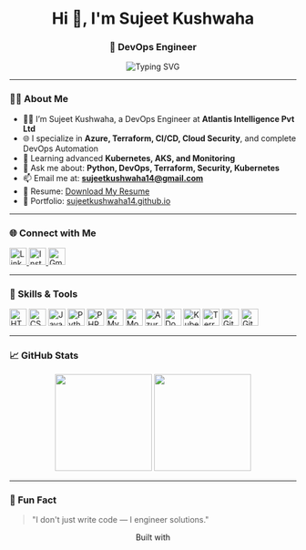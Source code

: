 <h1 align="center">Hi 👋, I'm Sujeet Kushwaha</h1>
<h3 align="center">🚀 DevOps Engineer </h3>

<p align="center">
  <img src="https://readme-typing-svg.demolab.com?font=Fira+Code&duration=3000&pause=1000&color=F70000&center=true&vCenter=true&width=435&lines=DevOps+Engineer+%7C+Cloud+Security+Enthusiast;Python+%7C+Terraform+%7C+Azure+%7C+CI%2FCD+%7C+Docker+%7C+K8s;Loves+Automation+%26+Solving+Problems+💡" alt="Typing SVG" />
</p>

---

### 🧑‍💻 About Me

- 👨‍💼 I’m Sujeet Kushwaha, a DevOps Engineer at **Atlantis Intelligence Pvt Ltd**
- 🌐 I specialize in **Azure, Terraform, CI/CD, Cloud Security**, and complete DevOps Automation
- 🧠 Learning advanced **Kubernetes, AKS, and Monitoring**
- 💬 Ask me about: **Python, DevOps, Terraform, Security, Kubernetes**
- 📫 Email me at: **sujeetkushwaha14@gmail.com**
- 📄 Resume: [Download My Resume](https://drive.google.com/file/d/1l_dAf-FQst61Q-ck6XN8l-vPiQvxYOvY/view?usp=sharing)
- 🔗 Portfolio: [sujeetkushwaha14.github.io](https://sujeetkushwaha14.github.io)

---

### 🌐 Connect with Me

<p align="left">
  <a href="www.linkedin.com/in/sujeet-kushwaha-915619245" target="blank">
    <img src="https://img.icons8.com/color/48/linkedin.png" height="30" alt="LinkedIn" />
  </a>
  <a href="https://instagram.com/sujeet2527" target="blank">
    <img src="https://img.icons8.com/color/48/instagram-new--v1.png" height="30" alt="Instagram" />
  </a>
  <a href="mailto:sujeetkushwaha14@gmail.com" target="blank">
    <img src="https://img.icons8.com/color/48/gmail-new.png" height="30" alt="Gmail" />
  </a>
</p>

---

### 🚀 Skills & Tools

<p>
  <img src="https://img.icons8.com/color/48/html-5--v1.png" alt="HTML" height="30"/>
  <img src="https://img.icons8.com/color/48/css3.png" alt="CSS" height="30"/>
  <img src="https://img.icons8.com/color/48/javascript--v1.png" alt="JavaScript" height="30"/>
  <img src="https://img.icons8.com/color/48/python--v1.png" alt="Python" height="30"/>
  <img src="https://img.icons8.com/color/48/php.png" alt="PHP" height="30"/>
  <img src="https://img.icons8.com/color/48/mysql-logo.png" alt="MySQL" height="30"/>
  <img src="https://img.icons8.com/color/48/mongodb.png" alt="MongoDB" height="30"/>
  <img src="https://img.icons8.com/color/48/azure-1.png" alt="Azure" height="30"/>
  <img src="https://img.icons8.com/fluency/48/docker.png" alt="Docker" height="30"/>
  <img src="https://img.icons8.com/color/48/kubernetes.png" alt="Kubernetes" height="30"/>
  <img src="https://img.icons8.com/color/48/terraform.png" alt="Terraform" height="30"/>
  <img src="https://img.icons8.com/color/48/git.png" alt="Git" height="30"/>
  <img src="https://img.icons8.com/color/48/github.png" alt="GitHub" height="30"/>
</p>

---

### 📈 GitHub Stats

<p align="center">
  <img src="https://github-readme-stats.vercel.app/api?username=sujeetkushwaha14&show_icons=true&theme=tokyonight" height="170"/>
  <img src="https://github-readme-stats.vercel.app/api/top-langs/?username=sujeetkushwaha14&layout=compact&theme=tokyonight" height="170"/>
</p>

---

### 🧠 Fun Fact

> "I don't just write code — I engineer solutions."

<p align="center">Built with
